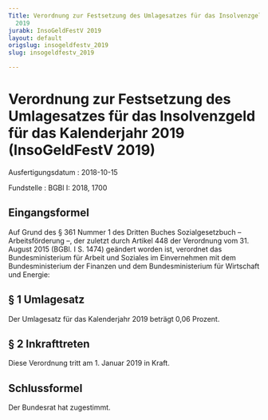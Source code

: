 ```yaml
---
Title: Verordnung zur Festsetzung des Umlagesatzes für das Insolvenzgeld für das Kalenderjahr
  2019
jurabk: InsoGeldFestV 2019
layout: default
origslug: insogeldfestv_2019
slug: insogeldfestv_2019

---
```


# Verordnung zur Festsetzung des Umlagesatzes für das Insolvenzgeld für das Kalenderjahr 2019 (InsoGeldFestV 2019)

Ausfertigungsdatum
:   2018-10-15

Fundstelle
:   BGBl I: 2018, 1700


## Eingangsformel

Auf Grund des § 361 Nummer 1 des Dritten Buches Sozialgesetzbuch
– Arbeitsförderung –,              der zuletzt durch Artikel 448 der
Verordnung vom
31\. August              2015 (BGBl. I S. 1474) geändert worden ist,
verordnet das Bundesministerium für Arbeit und Soziales im
Einvernehmen mit dem Bundesministerium der Finanzen und dem
Bundesministerium für Wirtschaft und Energie:


## § 1 Umlagesatz

Der Umlagesatz für das Kalenderjahr 2019 beträgt 0,06 Prozent.


## § 2 Inkrafttreten

Diese Verordnung tritt am 1. Januar 2019 in Kraft.


## Schlussformel

Der Bundesrat hat zugestimmt.

